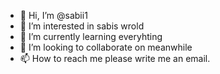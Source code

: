 - 👋 Hi, I’m @sabii1
- 👀 I’m interested in sabis wrold
- 🌱 I’m currently learning everyhting
- 💞️ I’m looking to collaborate on meanwhile
- 📫 How to reach me please write me an email.

<!---
sabii1/sabii1 is a ✨ special ✨ repository because its `README.md` (this file) appears on your GitHub profile.
You can click the Preview link to take a look at your changes.
--->
